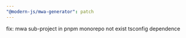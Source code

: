 ```yaml
---
"@modern-js/mwa-generator": patch
---
```


fix: mwa sub-project in pnpm monorepo not exist tsconfig dependence
